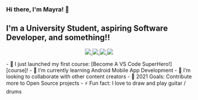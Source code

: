 ### Hi there, I'm Mayra! 👋

## I'm a University Student, aspiring Software Developer, and something!!
<p align="center">
  <a href="https://www.linkedin.com/in/mayra-robles-her/">
    <img src="https://img.shields.io/badge/AUCOEUR_NGO-blue?style=for-the-badge&logo=linkedin&labelColor=005b8e" />
  </a>
  <a href="https://medium.com/@aucoeurngo">
    <img src="https://img.shields.io/badge/@aucoeurngo-333333?style=for-the-badge&logo=medium&logoColor=white&labelColor=black" />
  </a>
  <a href="https://github.com/aucoeur" title="is it passé to joke about recursion">
    <img src="https://img.shields.io/badge/github-grey?style=for-the-badge&logo=github&logoColor=white&labelColor=24292e" />
  </a>
  <a href="mailto:aucoeurngo@gmail.com">
    <img src="https://img.shields.io/badge/contact_me-red?style=for-the-badge&logo=gmail&logoColor=white&labelColor=D14836" />
  </a>
</p>
- 🔭 I just launched my first course: [Become A VS Code SuperHero!][course]!
- 🌱 I’m currently learning Android Mobile App Development
- 👯 I’m looking to collaborate with other content creators
- 🥅 2021 Goals: Contribute more to Open Source projects
- ⚡ Fun fact: I love to draw and play guitar / drums
